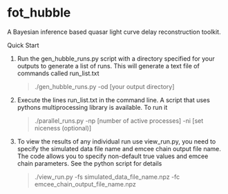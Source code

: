 # fot_hubble
A Bayesian inference based quasar light curve delay reconstruction toolkit.

Quick Start

1. Run the gen\_hubble\_runs.py script with a directory specified for your outputs to generate a list of runs. This will generate a text file of commands called run_list.txt
   > ./gen\_hubble\_runs.py -od [your output directory]

3. Execute the lines run_list.txt in the command line. A script that uses pythons multiprocessing library is available. To run it
   > ./parallel\_runs.py -np [number of active processes] -ni [set niceness (optional)]

4. To view the results of any individual run use view_run.py, you need to specify the simulated data file name and emcee chain output file name. 
   The code allows you to specify non-default true values and emcee chain parameters. See the python script for details
   > ./view\_run.py -fs simulated\_data\_file_name.npz -fc emcee\_chain\_output\_file\_name.npz


